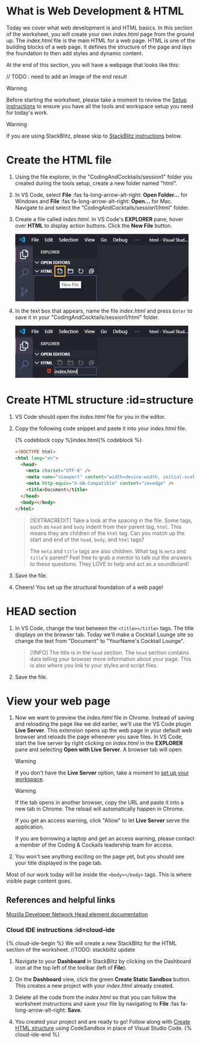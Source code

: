# What is Web Development & HTML

Today we cover what web development is and HTML basics. In this section of the worksheet, you will create your own _index.html_ page from the ground up. The _index.html_ file is the main HTML for a web page. HTML is one of the building blocks of a web page. It defines the structure of the page and lays the foundation to then add styles and dynamic content.

At the end of this section, you will have a webpage that looks like this:

// TODO : need to add an image of the end result

> [!WARNING]
> Before starting the worksheet, please take a moment to review the [Setup instructions](../setup/?id=setup) to ensure you have all the tools and workspace setup you need for today's work.

> [!WARNING]
> If you are using StackBlitz, please skip to [StackBlitz instructions](./?id=cloud-ide) below.

# Create the HTML file

<!-- [filename](./1file.md ':include') -->
<!-- Contents from file. make changes in external files and copy here until bug is fixed -->

1. Using the file explorer, in the "CodingAndCocktails/session1" folder you created during the tools setup, create a new folder named "html".

1. In VS Code, select **File** :fas fa-long-arrow-alt-right: **Open Folder...** for Windows and **File** :fas fa-long-arrow-alt-right: **Open...** for Mac. Navigate to and select the "CodingAndCocktails/session1/html" folder.

1. Create a file called _index.html_. In VS Code's **EXPLORER** pane, hover over **HTML** to display action buttons. Click the **New File** button.

   ![](images/vs-code-new-file.png)

1. In the text box that appears, name the file _index.html_ and press `Enter` to save it in your "CodingAndCocktails/session1/html" folder.

   ![](images/vs-code-name-file.png)

# Create HTML structure :id=structure

<!-- [filename](./2structure.md ':include') -->
<!-- Contents from file. make changes in external files and copy here until bug is fixed -->

1. VS Code should open the _index.html_ file for you in the editor.

1. Copy the following code snippet and paste it into your _index.html_ file.

   {% codeblock copy %}index.html{% codeblock %}

   ```html
   <!DOCTYPE html>
   <html lang="en">
     <head>
       <meta charset="UTF-8" />
       <meta name="viewport" content="width=device-width, initial-scale=1.0" />
       <meta http-equiv="X-UA-Compatible" content="ie=edge" />
       <title>Document</title>
     </head>
     <body></body>
   </html>
   ```

   > [!EXTRACREDIT]
   > Take a look at the spacing in the file. Some tags, such as `head` and `body` indent from their parent tag, `html`. This means they are children of the `html` tag. Can you match up the start and end of the `head`, `body`, and `html` tags?
   >
   > The `meta` and `title` tags are also children. What tag is `meta` and `title`'s parent? Feel free to grab a mentor to talk out the answers to these questions. They LOVE to help and act as a soundboard!

1. Save the file.

1. Cheers! You set up the structural foundation of a web page!

# HEAD section

<!-- [filename](./3head.md ':include') -->
<!-- Contents from file. make changes in external files and copy here until bug is fixed -->

1. In VS Code, change the text between the `<title></title>` tags. The title displays on the browser tab. Today we'll make a Cocktail Lounge site so change the text from "Document" to "YourName's Cocktail Lounge".

   > [!INFO]
   > The title is in the `head` section. The `head` section contains data telling your browser more information about your page. This is also where you link to your styles and script files.

1. Save the file.

# View your web page

<!-- [filename](./4view.md ':include') -->
<!-- Contents from file. make changes in external files and copy here until bug is fixed -->

1. Now we want to preview the _index.html_ file in Chrome. Instead of saving and reloading the page like we did earlier, we'll use the VS Code plugin **Live Server**. This extension opens up the web page in your default web browser and reloads the page whenever you save files. In VS Code, start the live server by right clicking on _index.html_ in the **EXPLORER** pane and selecting **Open with Live Server**. A browser tab will open.

   > [!WARNING]
   > If you don't have the **Live Server** option, take a moment to [set up your workspace](../../tools/vscode/?id=required-extensions).

   > [!WARNING]
   > If the tab opens in another browser, copy the URL and paste it into a new tab in Chrome. The reload will automatically happen in Chrome.
   >
   > If you get an access warning, click "Allow" to let **Live Server** serve the application.
   >
   > If you are borrowing a laptop and get an access warning, please contact a member of the Coding & Cockails leadership team for access.

1. You won't see anything exciting on the page yet, but you should see your title displayed in the page tab.

Most of our work today will be inside the `<body></body>` tags. This is where visible page content goes.

## References and helpful links

[Mozilla Developer Network Head element documentation](https://developer.mozilla.org/en-US/docs/Web/HTML/Element/head)

### Cloud IDE instructions :id=cloud-ide

{% cloud-ide-begin %}
We will create a new StackBlitz for the HTML section of the worksheet.
//TODO: stackbiltz update

1. Navigate to your **Dashboard** in StackBlitz by clicking on the Dashboard icon at the top left of the toolbar (left of **File**).

1. On the **Dashboard** view, click the green **Create Static Sandbox** button. This creates a new project with your _index.html_ already created.

1. Delete all the code from the _index.html_ so that you can follow the worksheet instructions and save your file by navigating to **File** :fas fa-long-arrow-alt-right: **Save**.

1. You created your project and are ready to go! Follow along with [Create HTML structure](?id=structure) using CodeSandbox in place of Visual Studio Code.
   {% cloud-ide-end %}
